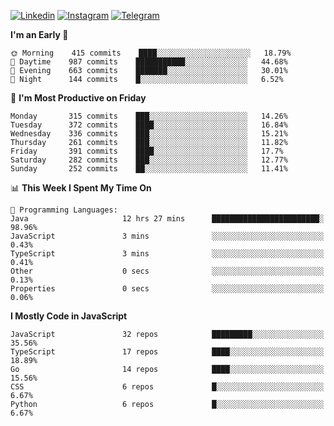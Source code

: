 [![Linkedin](https://img.shields.io/badge/-Archie-blue?style=flat-square&labelColor=gray&logo=Linkedin&logoColor=white&link=https://www.linkedin.com/in/archisdi)](https://www.linkedin.com/in/archisdi)
[![Instagram](https://img.shields.io/badge/-@archisdi-orange?style=flat-square&labelColor=gray&logo=Instagram&logoColor=white&link=https://www.instagram.com/archisdi)](https://www.instagram.com/archisdi)
[![Telegram](https://img.shields.io/badge/-aai-informational?style=flat-square&labelColor=gray&logo=telegram&logoColor=white&link=https://t.me/archisdi)](https://t.me/archisdi)

<!--START_SECTION:waka-->
**I'm an Early 🐤** 

```text
🌞 Morning    415 commits    ████░░░░░░░░░░░░░░░░░░░░░   18.79% 
🌆 Daytime    987 commits    ███████████░░░░░░░░░░░░░░   44.68% 
🌃 Evening    663 commits    ███████░░░░░░░░░░░░░░░░░░   30.01% 
🌙 Night      144 commits    █░░░░░░░░░░░░░░░░░░░░░░░░   6.52%

```
📅 **I'm Most Productive on Friday** 

```text
Monday       315 commits    ███░░░░░░░░░░░░░░░░░░░░░░   14.26% 
Tuesday      372 commits    ████░░░░░░░░░░░░░░░░░░░░░   16.84% 
Wednesday    336 commits    ███░░░░░░░░░░░░░░░░░░░░░░   15.21% 
Thursday     261 commits    ███░░░░░░░░░░░░░░░░░░░░░░   11.82% 
Friday       391 commits    ████░░░░░░░░░░░░░░░░░░░░░   17.7% 
Saturday     282 commits    ███░░░░░░░░░░░░░░░░░░░░░░   12.77% 
Sunday       252 commits    ██░░░░░░░░░░░░░░░░░░░░░░░   11.41%

```


📊 **This Week I Spent My Time On** 

```text
💬 Programming Languages: 
Java                     12 hrs 27 mins      ████████████████████████░   98.96% 
JavaScript               3 mins              ░░░░░░░░░░░░░░░░░░░░░░░░░   0.43% 
TypeScript               3 mins              ░░░░░░░░░░░░░░░░░░░░░░░░░   0.41% 
Other                    0 secs              ░░░░░░░░░░░░░░░░░░░░░░░░░   0.13% 
Properties               0 secs              ░░░░░░░░░░░░░░░░░░░░░░░░░   0.06%

```

**I Mostly Code in JavaScript** 

```text
JavaScript               32 repos            █████████░░░░░░░░░░░░░░░░   35.56% 
TypeScript               17 repos            ████░░░░░░░░░░░░░░░░░░░░░   18.89% 
Go                       14 repos            ████░░░░░░░░░░░░░░░░░░░░░   15.56% 
CSS                      6 repos             █░░░░░░░░░░░░░░░░░░░░░░░░   6.67% 
Python                   6 repos             █░░░░░░░░░░░░░░░░░░░░░░░░   6.67%

```



<!--END_SECTION:waka-->